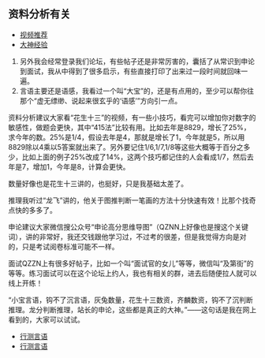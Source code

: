 ## 资料分析有关

- [视频推荐](https://bbs.qzzn.com/forum.php?mod=viewthread&tid=16476403&extra=&authorid=5470252&page=2)
- [大神经验](https://bbs.qzzn.com/forum.php?mod=viewthread&tid=16724849&page=1&authorid=5505697)
1. 另外我会经常登录我们论坛，有些帖子还是非常厉害的，囊括了从常识到申论到面试，我从中得到了很多启示，有些直接打印了出来过一段时间就回味一遍。
2. 言语主要还是语感，我看过一个叫“大宝”的，还是有点用的，至少可以帮你往那个“虚无缥缈、说起来很玄乎的‘语感’”方向引一点。

资料分析建议大家看“花生十三”的视频，有一些小技巧，看完可以增加你对数字的敏感性，做题会更快，其中“415法”比较有用。比如去年是8829，增长了25%，求今年的数。25%是1/4，假设去年是4，那就是增长了1，今年就是5，所以用8829除以4乘以5答案就出来了。另外要记住1/6,1/7,1/8等这些大概等于百分之多少，比如上面的例子25%改成了14%，这两个技巧都记住的人会看成1/7，然后去年是7，增加1，今年是8，计算会更快。

数量好像也是花生十三讲的，也挺好，只是我基础太差了。

推理我听过“龙飞”讲的，他关于图推判断一笔画的方法十分快速有效！比那个找奇点快的多多了。

申论建议大家微信搜公众号“申论高分思维导图”（QZNN上好像也是搜这个关键词），讲的非常好，我还交钱跟他学习过，不过考的很差，但是我觉得方向是对的，只是考试阅卷标准可能不一样。

面试QZZN上有很多好帖子，比如一个叫“面试官的女儿”等等，微信叫“及第街”的等等。练习面试可以在这个论坛上约人，我也有相关的群，进去后随便拉人就可以线上开练！

“小宝言语，钩不了沉言语，灰兔数量，花生十三数资，齐麟数资，钩不了沉判断推理。龙分判断推理，站长的申论，这些都是真正的大神。”——这句话是我在网上看到的，大家可以试试。


- [行测言语](https://bbs.qzzn.com/forum.php?mod=viewthread&tid=16459887&extra=&authorid=330379&page=2)
- [行测言语](https://bbs.qzzn.com/forum.php?mod=viewthread&tid=16459887&extra=&authorid=330379&page=2)
